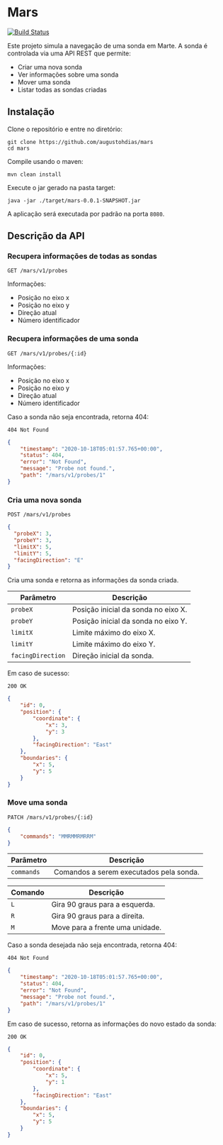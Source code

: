 # Mars

[![Build Status](https://travis-ci.com/augustohdias/mars.svg?branch=master)](https://travis-ci.com/augustohdias/mars)

Este projeto simula a navegação de uma sonda em Marte. A sonda é controlada via uma API REST que permite:

- Criar uma nova sonda
- Ver informações sobre uma sonda
- Mover uma sonda
- Listar todas as sondas criadas

## Instalação

Clone o repositório e entre no diretório:

```
git clone https://github.com/augustohdias/mars
cd mars
```

Compile usando o maven:
```
mvn clean install
```

Execute o jar gerado na pasta target:
```
java -jar ./target/mars-0.0.1-SNAPSHOT.jar
```

A aplicação será executada por padrão na porta `8080`.


## Descrição da API

### Recupera informações de todas as sondas

`GET /mars/v1/probes`

Informações:

- Posição no eixo x
- Posição no eixo y
- Direção atual
- Número identificador

### Recupera informações de uma sonda

`GET /mars/v1/probes/{:id}`

Informações:

- Posição no eixo x
- Posição no eixo y
- Direção atual
- Número identificador

Caso a sonda não seja encontrada, retorna 404:

`404 Not Found`
```json
{
    "timestamp": "2020-10-18T05:01:57.765+00:00",
    "status": 404,
    "error": "Not Found",
    "message": "Probe not found.",
    "path": "/mars/v1/probes/1"
}
```
### Cria uma nova sonda
`POST /mars/v1/probes`
```json
{
  "probeX": 3,
  "probeY": 3,
  "limitX": 5,
  "limitY": 5,
  "facingDirection": "E"
}
```

Cria uma sonda e retorna as informações da sonda criada. 

|Parâmetro | Descrição     |
|----------|---------------|
|`probeX`|Posição inicial da sonda no eixo X.|
|`probeY`|Posição inicial da sonda no eixo Y.|
|`limitX`|Limite máximo do eixo X.|
|`limitY`|Limite máximo do eixo Y.|
|`facingDirection`|Direção inicial da sonda.|

Em caso de sucesso:

`200 OK`
```json
{
    "id": 0,
    "position": {
        "coordinate": {
            "x": 3,
            "y": 3
        },
        "facingDirection": "East"
    },
    "boundaries": {
        "x": 5,
        "y": 5
    }    
}
```

### Move uma sonda
`PATCH /mars/v1/probes/{:id}`
```json
{
    "commands": "MMRMMRMRRM"
}
```
|Parâmetro | Descrição     |
|----------|---------------|
|`commands`|Comandos a serem executados pela sonda.|

|Comando | Descrição     |
|----------|---------------|
|`L`| Gira 90 graus para a esquerda. |
|`R`| Gira 90 graus para a direita. |
|`M`| Move para a frente uma unidade. |

Caso a sonda desejada não seja encontrada, retorna 404:

`404 Not Found`
```json
{
    "timestamp": "2020-10-18T05:01:57.765+00:00",
    "status": 404,
    "error": "Not Found",
    "message": "Probe not found.",
    "path": "/mars/v1/probes/1"
}
```

Em caso de sucesso, retorna as informações do novo estado da sonda:

`200 OK`
```json
{
    "id": 0,
    "position": {
        "coordinate": {
            "x": 5,
            "y": 1
        },
        "facingDirection": "East"
    },
    "boundaries": {
        "x": 5,
        "y": 5
    }   
}
```
